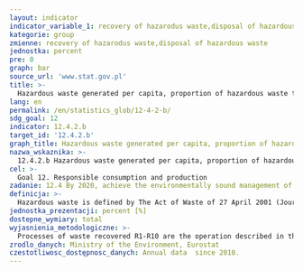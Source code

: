 ```yaml
---
layout: indicator
indicator_variable_1: recovery of hazarodus waste,disposal of hazardous waste
kategorie: group
zmienne: recovery of hazarodus waste,disposal of hazardous waste
jednostka: percent
pre: 0
graph: bar
source_url: 'www.stat.gov.pl'
title: >-
  Hazardous waste generated per capita, proportion of hazardous waste treated and by type of treatment
lang: en
permalink: /en/statistics_glob/12-4-2-b/
sdg_goal: 12
indicator: 12.4.2.b
target_id: '12.4.2.b'
graph_title: Hazardous waste generated per capita, proportion of hazardous waste treated and by type of treatment
nazwa_wskaznika: >-
  12.4.2.b Hazardous waste generated per capita, proportion of hazardous waste treated and by type of treatment
cel: >-
  Goal 12. Responsible consumption and production
zadanie: 12.4 By 2020, achieve the environmentally sound management of chemicals and all wastes throughout their life cycle, in accordance with agreed international frameworks, and significantly reduce their release to air, water and soil in order to minimize their adverse impacts on human health and the environment
definicja: >-
  Hazardous waste is defined by The Act of Waste of 27 April 2001 (Journal of Laws, No 3) as " any substance or object which the holder discards or intends or is required to discard ", and whose features , which displays one or more of the hazardous properties listed in in Annexes 2A, 2B, 3 and 4 to the above-mentioned Act. These annexes are an integral part of art. 3 sec. 2 of the Act of Waste(1) Amount of hazarous waste generated in the country in kilograms and reported according under applicable law.(2) Ratio of amount hazardous waste exposed to recovery to amount hazardous waste generated in the country.(3) Ratio of amount hazardous waste exposed to dispodal to amount hazardous waste generated in the country.
jednostka_prezentacji: percent [%]
dostepne_wymiary: total
wyjasnienia_metodologiczne: >-
  Processes of waste recovered R1-R10 are the operation described in the list of recovery operations listed in Annex No. 1 to the Act of 14 December 2012 on Waste (Journal of Laws 2013, item 21).Processes of waste disposal D1-D12 are the operations described in the list of disposal operations listed in Annex No. 2 to the Act of 14 December 2012 on waste (Journal of Laws 2013, item 21).The percentage is calculated as the ratio of the mass of waste recovered, conditioned waste to waste generated.
zrodlo_danych: Ministry of the Environment, Eurostat
czestotliwosc_dostępnosc_danych: Annual data  since 2010.
---
```

